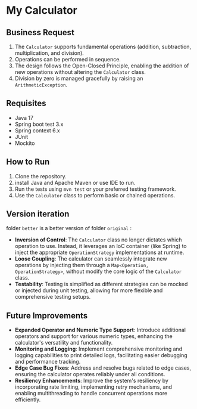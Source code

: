 # My Calculator
 
 
## Business Request 
 
1. The `Calculator` supports fundamental operations (addition, subtraction, multiplication, and division).
2. Operations can be performed in sequence.
3. The design follows the Open-Closed Principle, enabling the addition of new operations without altering the `Calculator` class.
4. Division by zero is managed gracefully by raising an `ArithmeticException`.

 
## Requisites
- Java 17
- Spring boot test 3.x
- Spring context 6.x
- JUnit
- Mockito


## How to Run
1. Clone the repository.
2. install Java and Apache Maven or use IDE to run.
3. Run the tests using `mvn test` or your preferred testing framework.
4. Use the `Calculator` class to perform basic or chained operations.

## Version iteration

folder `better` is a better version of folder `original` :
 
* **Inversion of Control**: The `Calculator` class no longer dictates which operation to use. Instead, it leverages an IoC container (like Spring) to inject the appropriate `OperationStrategy` implementations at runtime.
* **Loose Coupling**: The calculator can seamlessly integrate new operations by injecting them through a `Map<Operation, OperationStrategy>`, without modify the core logic of the `Calculator` class.
* **Testability**: Testing is simplified as different strategies can be mocked or injected during unit testing, allowing for more flexible and comprehensive testing setups.
  
 
## Future Improvements
- **Expanded Operator and Numeric Type Support**: Introduce additional operators and support for various numeric types, enhancing the calculator's versatility and functionality.
- **Monitoring and Logging**: Implement comprehensive monitoring and logging capabilities to print detailed logs, facilitating easier debugging and performance tracking.
- **Edge Case Bug Fixes**: Address and resolve bugs related to edge cases, ensuring the calculator operates reliably under all conditions.
- **Resiliency Enhancements**: Improve the system's resiliency by incorporating rate limiting, implementing retry mechanisms, and enabling multithreading to handle concurrent operations more efficiently.
